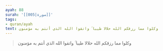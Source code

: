 ```yaml
---
ayah: 88
surah: '[[005|سورة]]'
tags:
- quran/ayah
text: وكلوا مما رزقكم الله حلالا طيبا ۚ واتقوا الله الذي أنتم به مؤمنون
---
```

> وكلوا مما رزقكم الله حلالا طيبا ۚ واتقوا الله الذي أنتم به مؤمنون
